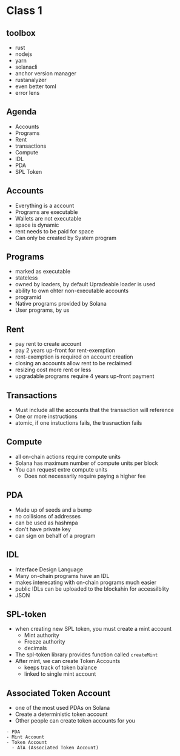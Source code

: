 # Class 1
## toolbox
- rust
- nodejs
- yarn
- solanacli
- anchor version manager
- rustanalyzer
- even better toml
- error lens

## Agenda
- Accounts
- Programs
- Rent
- transactions
- Compute
- IDL
- PDA
- SPL Token

## Accounts
- Everything is a account
- Programs are executable
- Wallets are not executable
- space is dynamic
- rent needs to be paid for space
- Can only be created by System program

## Programs
- marked as executable
- stateless
- owned by loaders, by default Upradeable loader is used
- ability to own ohter non-executable accounts
- programid
- Native programs provided by Solana
- User programs, by us

## Rent
- pay rent to create account
- pay 2 years up-front for rent-exemption
- rent-exemption is required on account creation
- closing an accounts allow rent to be reclaimed
- resizing cost more rent or less
- upgradable programs require 4 years up-front payment

## Transactions
- Must include all the accounts that the transaction will reference
- One or more instructions
- atomic, if one instuctions fails, the trasnaction fails

## Compute
- all on-chain actions require compute units
- Solana has maximum number of compute units per block
- You can request extre compute units
  - Does not necessarily require paying a higher fee

## PDA
- Made up of seeds and a bump
- no collisions of addresses
- can be used as hashmpa
- don't have private key
- can sign on behalf of a program

## IDL
- Interface Design Language
- Many on-chain programs have an IDL
- makes interecating with on-chain programs much easier
- public IDLs can be uploaded to the blockahin for accessilblity
- JSON

## SPL-token
- when creating new SPL token, you must create a mint account
  - Mint authority
  - Freeze authority
  - decimals
- The spl-token library provides function called `createMint`
- After mint, we can create Token Accounts
  - keeps track of token balance
  - linked to single mint account

## Associated Token Account
- one of the most used PDAs on Solana
- Create a deterministic token account
- Other people can create token accounts for you

```
- PDA
- Mint Account
- Token Account
  - ATA (Associated Token Account)
```